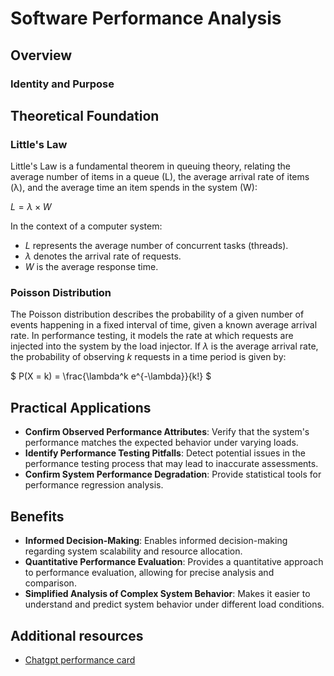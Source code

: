 <!-- #region -->
# Software Performance Analysis

## Overview

### Identity and Purpose

## Theoretical Foundation

### Little's Law

Little's Law is a fundamental theorem in queuing theory, relating the average number of items in a queue (L), the average arrival rate of items (λ), and the average time an item spends in the system (W):

$` L = \lambda \times W `$

In the context of a computer system:
- $L$ represents the average number of concurrent tasks (threads).
- $` \lambda `$ denotes the arrival rate of requests.
- $W$ is the average response time.

### Poisson Distribution

The Poisson distribution describes the probability of a given number of events happening in a fixed interval of time, given a known average arrival rate. In performance testing, it models the rate at which requests are injected into the system by the load injector. If $\lambda$ is the average arrival rate, the probability of observing $k$ requests in a time period is given by:

$` P(X = k) = \frac{\lambda^k e^{-\lambda}}{k!} `$

## Practical Applications

- **Confirm Observed Performance Attributes**: Verify that the system's performance matches the expected behavior under varying loads.
- **Identify Performance Testing Pitfalls**: Detect potential issues in the performance testing process that may lead to inaccurate assessments.
- **Confirm System Performance Degradation**: Provide statistical tools for performance regression analysis.

## Benefits

- **Informed Decision-Making**: Enables informed decision-making regarding system scalability and resource allocation.
- **Quantitative Performance Evaluation**: Provides a quantitative approach to performance evaluation, allowing for precise analysis and comparison.
- **Simplified Analysis of Complex System Behavior**: Makes it easier to understand and predict system behavior under different load conditions.

## Additional resources

- [Chatgpt performance card](./performance_guru.md)
<!-- #endregion -->
